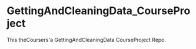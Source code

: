 # GettingAndCleaningData_CourseProject
This theCoursers'a  GettingAndCleaningData CourseProject Repo.
